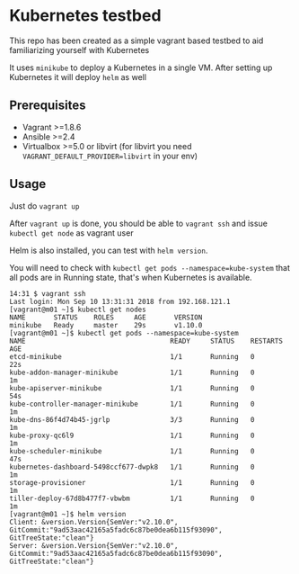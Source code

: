 # Kubernetes testbed

This repo has been created as a simple vagrant based testbed to aid familiarizing yourself with Kubernetes

It uses `minikube` to deploy a Kubernetes in a single VM. After setting up Kubernetes it will deploy `helm` as well

## Prerequisites

- Vagrant >=1.8.6
- Ansible >=2.4
- Virtualbox >=5.0 or libvirt (for libvirt you need `VAGRANT_DEFAULT_PROVIDER=libvirt` in your env)

## Usage

Just do `vagrant up`

After `vagrant up` is done, you should be able to `vagrant ssh` and issue `kubectl get node` as vagrant user

Helm is also installed, you can test with `helm version`.

You will need to check with `kubectl get pods --namespace=kube-system` that all pods are in Running state, that's when Kubernetes is available.

```
14:31 $ vagrant ssh
Last login: Mon Sep 10 13:31:31 2018 from 192.168.121.1
[vagrant@m01 ~]$ kubectl get nodes
NAME       STATUS    ROLES     AGE       VERSION
minikube   Ready     master    29s       v1.10.0
[vagrant@m01 ~]$ kubectl get pods --namespace=kube-system
NAME                                    READY     STATUS    RESTARTS   AGE
etcd-minikube                           1/1       Running   0          22s
kube-addon-manager-minikube             1/1       Running   0          1m
kube-apiserver-minikube                 1/1       Running   0          54s
kube-controller-manager-minikube        1/1       Running   0          1m
kube-dns-86f4d74b45-jgrlp               3/3       Running   0          1m
kube-proxy-qc6l9                        1/1       Running   0          1m
kube-scheduler-minikube                 1/1       Running   0          47s
kubernetes-dashboard-5498ccf677-dwpk8   1/1       Running   0          1m
storage-provisioner                     1/1       Running   0          1m
tiller-deploy-67d8b477f7-vbwbm          1/1       Running   0          1m
[vagrant@m01 ~]$ helm version
Client: &version.Version{SemVer:"v2.10.0", GitCommit:"9ad53aac42165a5fadc6c87be0dea6b115f93090", GitTreeState:"clean"}
Server: &version.Version{SemVer:"v2.10.0", GitCommit:"9ad53aac42165a5fadc6c87be0dea6b115f93090", GitTreeState:"clean"}
```



